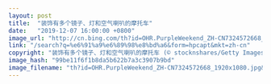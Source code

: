 ```yaml
---
layout: post
title:  "装饰有多个镜子、灯和空气喇叭的摩托车"
date:   "2019-12-07 16:00:00 +0800"
image_url: "http://cn.bing.com/th?id=OHR.PurpleWeekend_ZH-CN7324572668_1920x1080.jpg&rf=LaDigue_1920x1080.jpg&pid=hp"
link: "/search?q=%e6%91%a9%e6%89%98%e8%bd%a6&form=hpcapt&mkt=zh-cn"
copyright: "装饰有多个镜子、灯和空气喇叭的摩托车 (© stocknshares/Getty Images)"
image_hash: "99be11f6f1b8da5b622b7a3c3907b9bd"
image_filename: "th?id=OHR.PurpleWeekend_ZH-CN7324572668_1920x1080.jpg&rf=LaDigue_1920x1080.jpg&pid=hp"
---
```

